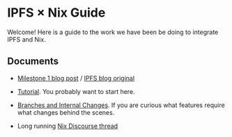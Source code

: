 # IPFS × Nix Guide

Welcome! Here is a guide to the work we have been be doing to integrate IPFS and Nix.

## Documents

 - [Milestone 1 blog post](https://blog.obsidian.systems/nix-x-ipfs-milestone-1/) / [IPFS blog original](https://blog.ipfs.tech/2020-09-08-nix-ipfs-milestone-1/)

 - [Tutorial](./tutorial.md).
   You probably want to start here.

 - [Branches and Internal Changes](./branches.md).
   If you are curious what features require what changes behind the scenes.

 - Long running [Nix Discourse thread](https://discourse.nixos.org/t/obsidian-systems-is-excited-to-bring-ipfs-support-to-nix/7375)
